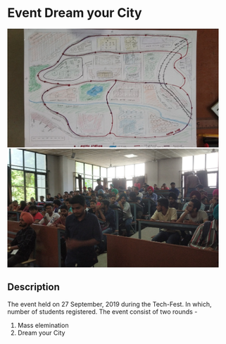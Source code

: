 # Event Dream your City

<img src="https://github.com/ACES-GNDEC/UPLOADS/blob/main/1%20(15).jpg" width="480" height="270">        <img src="https://github.com/ACES-GNDEC/UPLOADS/blob/main/1%20(13).jpg" width="480" height="270">

## Description 

The event held on 27 September, 2019 during the Tech-Fest. In which, number of students registered. The event consist of two rounds -
1. Mass elemination
2. Dream your City
